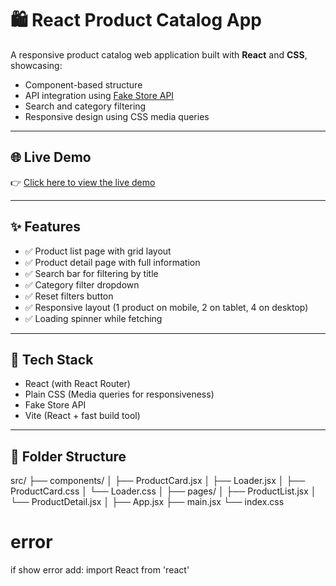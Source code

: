 # 🛍️ React Product Catalog App

A responsive product catalog web application built with **React** and **CSS**, showcasing:

- Component-based structure
- API integration using [Fake Store API](https://fakestoreapi.com/)
- Search and category filtering
- Responsive design using CSS media queries

---

## 🌐 Live Demo

👉 [Click here to view the live demo](https://your-live-site.vercel.app)

---

## ✨ Features

- ✅ Product list page with grid layout
- ✅ Product detail page with full information
- ✅ Search bar for filtering by title
- ✅ Category filter dropdown
- ✅ Reset filters button
- ✅ Responsive layout (1 product on mobile, 2 on tablet, 4 on desktop)
- ✅ Loading spinner while fetching

---

## 🧰 Tech Stack

- React (with React Router)
- Plain CSS (Media queries for responsiveness)
- Fake Store API
- Vite (React + fast build tool)

---

## 📁 Folder Structure

src/
├── components/
│ ├── ProductCard.jsx
│ ├── Loader.jsx
│ ├── ProductCard.css
│ └── Loader.css
│
├── pages/
│ ├── ProductList.jsx
│ └── ProductDetail.jsx
│
├── App.jsx
├── main.jsx
└── index.css

# error

if show error add:
import React from 'react'

